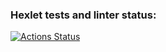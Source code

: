 ### Hexlet tests and linter status:
[![Actions Status](https://github.com/Perceptor89/python-project-lvl1/workflows/hexlet-check/badge.svg)](https://github.com/Perceptor89/python-project-lvl1/actions)